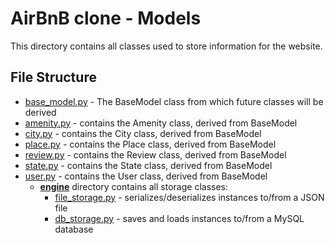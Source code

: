 # AirBnB clone - Models
This directory contains all classes used to store information for the website.
## File Structure
- [base_model.py](base_model.py) - The BaseModel class from which future classes will be derived
- [amenity.py](amenity.py) - contains the Amenity class, derived from BaseModel
- [city.py](city.py) - contains the City class, derived from BaseModel
- [place.py](place.py) - contains the Place class, derived from BaseModel
- [review.py](review.py) - contains the Review class, derived from BaseModel
- [state.py](state.py) - contains the State class, derived from BaseModel
- [user.py](user.py) - contains the User class, derived from BaseModel
  - **[engine](engine)** directory contains all storage classes:
    - [file_storage.py](engine/file_storage.py) - serializes/deserializes instances to/from a JSON file
    - [db_storage.py](engine/db_storage.py) - saves and loads instances to/from a MySQL database